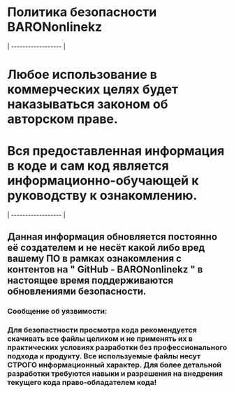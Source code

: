 # Политика безопасности BARONonlinekz

| ------------------ |

# Любое использование в коммерческих целях будет наказываться законом об авторском праве.

# Вся предоставленная информация в коде и сам код является информационно-обучающей к руководству к ознакомлению.

| ------------------ |

## Данная информация обновляется постоянно её создателем и не несёт какой либо вред вашему ПО в рамках ознакомления с контентов на " GitHub - BARONonlinekz " в настоящее время поддерживаются обновлениями безопасности.

### Сообщение об уязвимости:

### Для безопастности просмотра кода рекомендуется скачивать все файлы целиком и не применять их в практических условиях разработки без профессионального подхода к продукту. Все используемые файлы несут СТРОГО информационный характер. Для более детальной разработки требуются навыки и разрешения на внедрения текущего кода право-обладателем кода!
